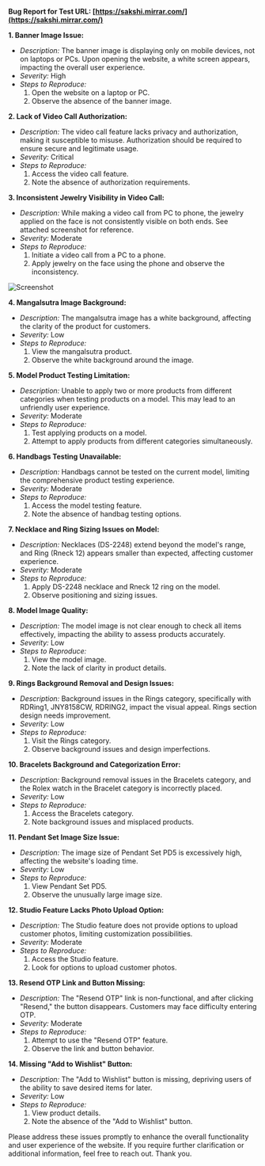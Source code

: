 **Bug Report for Test URL: [https://sakshi.mirrar.com/](https://sakshi.mirrar.com/)**

**1. Banner Image Issue:**
   - *Description:* The banner image is displaying only on mobile devices, not on laptops or PCs. Upon opening the website, a white screen appears, impacting the overall user experience.
   - *Severity:* High
   - *Steps to Reproduce:*
     1. Open the website on a laptop or PC.
     2. Observe the absence of the banner image.

**2. Lack of Video Call Authorization:**
   - *Description:* The video call feature lacks privacy and authorization, making it susceptible to misuse. Authorization should be required to ensure secure and legitimate usage.
   - *Severity:* Critical
   - *Steps to Reproduce:*
     1. Access the video call feature.
     2. Note the absence of authorization requirements.

**3. Inconsistent Jewelry Visibility in Video Call:**
   - *Description:* While making a video call from PC to phone, the jewelry applied on the face is not consistently visible on both ends. See attached screenshot for reference.
   - *Severity:* Moderate
   - *Steps to Reproduce:*
     1. Initiate a video call from a PC to a phone.
     2. Apply jewelry on the face using the phone and observe the inconsistency.

   ![Screenshot](screenshot_url)

**4. Mangalsutra Image Background:**
   - *Description:* The mangalsutra image has a white background, affecting the clarity of the product for customers.
   - *Severity:* Low
   - *Steps to Reproduce:*
     1. View the mangalsutra product.
     2. Observe the white background around the image.

**5. Model Product Testing Limitation:**
   - *Description:* Unable to apply two or more products from different categories when testing products on a model. This may lead to an unfriendly user experience.
   - *Severity:* Moderate
   - *Steps to Reproduce:*
     1. Test applying products on a model.
     2. Attempt to apply products from different categories simultaneously.

**6. Handbags Testing Unavailable:**
   - *Description:* Handbags cannot be tested on the current model, limiting the comprehensive product testing experience.
   - *Severity:* Moderate
   - *Steps to Reproduce:*
     1. Access the model testing feature.
     2. Note the absence of handbag testing options.

**7. Necklace and Ring Sizing Issues on Model:**
   - *Description:* Necklaces (DS-2248) extend beyond the model's range, and Ring (Rneck 12) appears smaller than expected, affecting customer experience.
   - *Severity:* Moderate
   - *Steps to Reproduce:*
     1. Apply DS-2248 necklace and Rneck 12 ring on the model.
     2. Observe positioning and sizing issues.

**8. Model Image Quality:**
   - *Description:* The model image is not clear enough to check all items effectively, impacting the ability to assess products accurately.
   - *Severity:* Low
   - *Steps to Reproduce:*
     1. View the model image.
     2. Note the lack of clarity in product details.

**9. Rings Background Removal and Design Issues:**
   - *Description:* Background issues in the Rings category, specifically with RDRing1, JNY8158CW, RDRING2, impact the visual appeal. Rings section design needs improvement.
   - *Severity:* Low
   - *Steps to Reproduce:*
     1. Visit the Rings category.
     2. Observe background issues and design imperfections.

**10. Bracelets Background and Categorization Error:**
   - *Description:* Background removal issues in the Bracelets category, and the Rolex watch in the Bracelet category is incorrectly placed.
   - *Severity:* Low
   - *Steps to Reproduce:*
     1. Access the Bracelets category.
     2. Note background issues and misplaced products.

**11. Pendant Set Image Size Issue:**
   - *Description:* The image size of Pendant Set PD5 is excessively high, affecting the website's loading time.
   - *Severity:* Low
   - *Steps to Reproduce:*
     1. View Pendant Set PD5.
     2. Observe the unusually large image size.

**12. Studio Feature Lacks Photo Upload Option:**
   - *Description:* The Studio feature does not provide options to upload customer photos, limiting customization possibilities.
   - *Severity:* Moderate
   - *Steps to Reproduce:*
     1. Access the Studio feature.
     2. Look for options to upload customer photos.

**13. Resend OTP Link and Button Missing:**
   - *Description:* The "Resend OTP" link is non-functional, and after clicking "Resend," the button disappears. Customers may face difficulty entering OTP.
   - *Severity:* Moderate
   - *Steps to Reproduce:*
     1. Attempt to use the "Resend OTP" feature.
     2. Observe the link and button behavior.

**14. Missing "Add to Wishlist" Button:**
   - *Description:* The "Add to Wishlist" button is missing, depriving users of the ability to save desired items for later.
   - *Severity:* Low
   - *Steps to Reproduce:*
     1. View product details.
     2. Note the absence of the "Add to Wishlist" button.

Please address these issues promptly to enhance the overall functionality and user experience of the website. If you require further clarification or additional information, feel free to reach out. Thank you.
